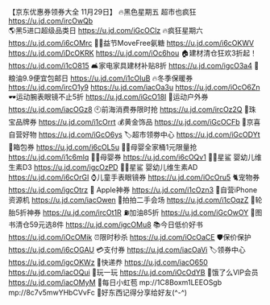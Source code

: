【京东优惠券领券大全 11月29日】
🔥黑色星期五 超市也疯狂
https://u.jd.com/ircOwQb  
🌎黑5进口超级品类日
https://u.jd.com/iGcOClz 
🔥疯狂星期六
https://u.jd.com/i6cOMrc
🏋🏻益节MoveFree氨糖
https://u.jd.com/i6cOKWV
https://u.jd.com/iDcOKRK
https://u.jd.com/iOc6hou
🏠建材清仓狂欢3折起！ 
https://u.jd.com/i1cO815 
🛋家电家具建材补贴8折
https://u.jd.com/igcO3a4
🍚粮油9.9便宜包邮日
https://u.jd.com/i1cOIuB
🔥冬季保暖券
https://u.jd.com/ircO1y9
https://u.jd.com/iacOa3u
https://u.jd.com/iOcO6Zn
🕶运动腕表眼镜不止5折
https://u.jd.com/iGcO18I
🎿运动户外券
https://u.jd.com/iacOGz8
🕙前海消费券限时抢
https://u.jd.com/ircOz2Q
💎珠宝品牌券
https://u.jd.com/i1cOrrt
💰黄金饰品
https://u.jd.com/iGcOCFb
🏪京喜自营好物
https://u.jd.com/iGcO6ys
🏷超市领劵中心
https://u.jd.com/iGcODYt
👜箱包券
https://u.jd.com/i6cOL5u
👶🏻母婴全家桶1元限量抢
https://u.jd.com/i1c6mlq
👶🏻母婴券
https://u.jd.com/i6cOQv1
👶🏻星鲨 婴幼儿维生素D3
https://u.jd.com/igcOzPD
👶🏻星鲨 婴幼儿维生素AD
https://u.jd.com/i6cOrGI
⌚儿童手表眼镜券
https://u.jd.com/iOcOru5
🐈宠物券
https://u.jd.com/igcOtrz
 Apple神券
https://u.jd.com/i1cOzn3
📱自营iPhone资源机
https://u.jd.com/iacOwen
📱拍拍二手会场
https://u.jd.com/i1cOqzZ
🛞轮胎5折神券
https://u.jd.com/ircOt1R
⛽加油85折
https://u.jd.com/iGcOwOY
📖图书清仓59元选8件
https://u.jd.com/igcOMu8
📚今日低价好书
https://u.jd.com/iOcOMik
⏰限时秒杀
https://u.jd.com/iOcOaCE
🛡保价保护
https://u.jd.com/i6cOGAU
💳支付券
https://u.jd.com/iacOaVi
🏷领券中心
https://u.jd.com/igcOKWz
🚚快递奍
https://u.jd.com/iacO650  
https://u.jd.com/iacOQui
🎰玩一玩
https://u.jd.com/iOcOdYB
🛵饿了么VIP会员
https://u.jd.com/iacOMyM
🧧每日小虹苞
mp://1C8Boxm1LEEOSgb
mp://8c7v5mwYHbCVvFc
🌟好东西记得分享给好友(^-^)
